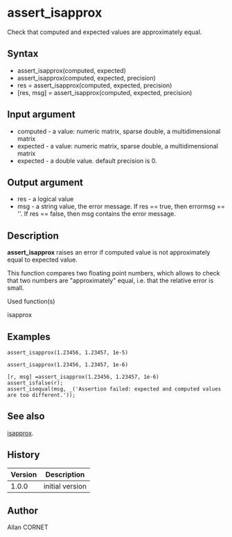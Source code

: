 

# assert_isapprox

Check that computed and expected values are approximately equal.

## Syntax

- assert_isapprox(computed, expected)
- assert_isapprox(computed, expected, precision)
- res = assert_isapprox(computed, expected, precision)
- [res, msg] = assert_isapprox(computed, expected, precision)

## Input argument

 - computed - a value: numeric matrix, sparse double, a multidimensional matrix
 - expected - a value: numeric matrix, sparse double, a multidimensional matrix
 - expected - a double value. default precision is 0.

## Output argument

 - res - a logical value
 - msg - a string value, the error message. If res == true, then errormsg == ''. If res == false, then msg contains the error message.

## Description


  <p><b>assert_isapprox</b> raises an error if computed value is not approximately equal to expected value.</p>
  <p>This function compares two floating point numbers, which allows to check that two numbers are "approximately" equal, i.e. that the relative error is small.</p>


Used function(s)

isapprox

## Examples

```Nelson
assert_isapprox(1.23456, 1.23457, 1e-5)
```
```Nelson
assert_isapprox(1.23456, 1.23457, 1e-6)
```
```Nelson
[r, msg] =assert_isapprox(1.23456, 1.23457, 1e-6)
assert_isfalse(r);
assert_isequal(msg, _('Assertion failed: expected and computed values are too different.'));
```

## See also

[isapprox](../elementary_functions/isapprox.md).
## History

|Version|Description|
|------|------|
|1.0.0|initial version|


## Author

Allan CORNET



